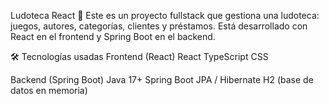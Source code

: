 Ludoteca React 🎲
Este es un proyecto fullstack que gestiona una ludoteca: juegos, autores, categorías, clientes y préstamos. 
Está desarrollado con React en el frontend y Spring Boot en el backend.

🛠️ Tecnologías usadas
Frontend (React)
React
TypeScript
CSS

Backend (Spring Boot)
Java 17+
Spring Boot
JPA / Hibernate
H2 (base de datos en memoria)


